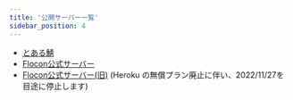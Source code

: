 ```yaml
---
title: '公開サーバー一覧'
sidebar_position: 4
---
```


-   [とある鯖](https://onlinesession.app/flocon/)
-   [Flocon公式サーバー](https://try.flocon.app/)
-   [Flocon公式サーバー(旧)](https://server1.flocon.app/) (Heroku の無償プラン廃止に伴い、2022/11/27を目途に停止します)
